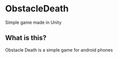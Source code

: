# ObstacleDeath
Simple game made in Unity

## What is this?
Obstacle Death is a simple game for android phones

